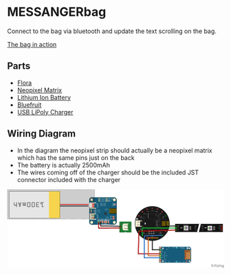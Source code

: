 # MESSANGERbag

Connect to the bag via bluetooth and update the text scrolling on the bag.

[The bag in action](http://i.imgur.com/lVwGEZM.gifv)


## Parts

* [Flora](https://www.adafruit.com/product/659)
* [Neopixel Matrix](https://www.adafruit.com/product/2294)
* [Lithium Ion Battery](https://www.adafruit.com/product/328)
* [Bluefruit](https://www.adafruit.com/product/2479)
* [USB LiPoly Charger](https://www.adafruit.com/products/259)

## Wiring Diagram
* In the diagram the neopixel strip should actually be a neopixel matrix which has the same pins just on the back
* The battery is actually 2500mAh
* The wires coming off of the charger should be the included JST connector included with the charger

![wiring diagram for messanger bag](wiring.png)

